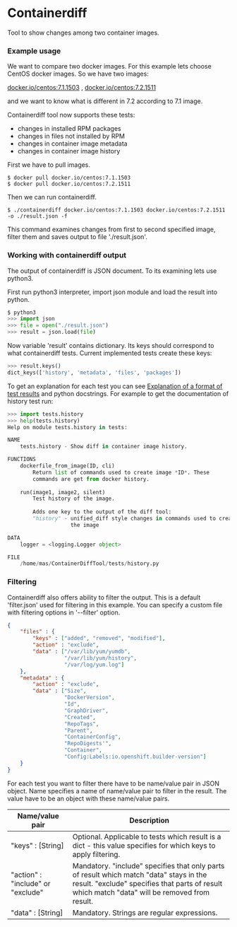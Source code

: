 # Containerdiff

Tool to show changes among two container images.

### Example usage

We want to compare two docker images. For this example lets choose CentOS docker images. So we have two images:

[docker.io/centos:7.1.1503](https://hub.docker.com/r/library/centos/) ,
[docker.io/centos:7.2.1511](https://hub.docker.com/r/library/centos/)

and we want to know what is different in 7.2 according to 7.1 image.


Containerdiff tool now supports these tests:
* changes in installed RPM packages
* changes in files not installed by RPM
* changes in container image metadata
* changes in container image history

First we have to pull images.

```
$ docker pull docker.io/centos:7.1.1503
$ docker pull docker.io/centos:7.2.1511
```

Then we can run containerdiff.

```
$ ./containerdiff docker.io/centos:7.1.1503 docker.io/centos:7.2.1511 -o ./result.json -f
```

This command examines changes from first to second specified image, filter them and saves output to file './result.json'.

### Working with containerdiff output

The output of containerdiff is JSON document. To its examining lets use python3.

First run python3 interpreter, import json module and load the result into python.

```python
$ python3
>>> import json
>>> file = open("./result.json")
>>> result = json.load(file)
```

Now variable 'result' contains dictionary. Its keys should correspond to what containerdiff tests. Current implemented tests create these keys:

```python
>>> result.keys()
dict_keys(['history', 'metadata', 'files', 'packages'])
```

To get an explanation for each test you can see [Explanation of a format of test results](./result-explanation.md) and python docstrings. For example to get the documentation of history test run:

```python
>>> import tests.history
>>> help(tests.history)
Help on module tests.history in tests:

NAME
    tests.history - Show diff in container image history.

FUNCTIONS
    dockerfile_from_image(ID, cli)
        Return list of commands used to create image *ID*. These
        commands are get from docker history.
    
    run(image1, image2, silent)
        Test history of the image.
        
        Adds one key to the output of the diff tool:
        "history" - unified_diff style changes in commands used to create
                    the image

DATA
    logger = <logging.Logger object>

FILE
    /home/mas/ContainerDiffTool/tests/history.py
```

### Filtering

Containerdiff also offers ability to filter the output. This is a default 'filter.json' used for filtering in this example. You can specify a custom file with filtering options in '--filter' option. 

```json
{
    "files" : {
        "keys" : ["added", "removed", "modified"],
        "action" : "exclude",
        "data" : ["/var/lib/yum/yumdb",
                  "/var/lib/yum/history",
                  "/var/log/yum.log"]
    },
    "metadata" : {
        "action" : "exclude",
        "data" : ["Size",
                  "DockerVersion",
                  "Id",
                  "GraphDriver",
                  "Created",
                  "RepoTags",
                  "Parent",
                  "ContainerConfig",
                  "RepoDigests'",
                  "Container",
                  "Config:Labels:io.openshift.builder-version"]
    }
}
```

For each test you want to filter there have to be name/value pair in JSON object. Name specifies a name of name/value pair to filter in the result. The value have to be an object with these name/value pairs.

| Name/value pair      | Description                                         |
| -------------------- | --------------------------------------------------- |
| "keys" : [String]    |   Optional. Applicable to tests which result is a dict - this value specifies for which keys to apply filtering. |
| "action" : "include" or "exclude"   |   Mandatory. "include" specifies that only parts of result which match "data" stays in the result. "exclude" specifies that parts of result which match "data" will be removed from result. |
| "data" : [String]    |   Mandatory. Strings are regular expressions. |

